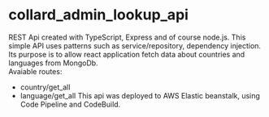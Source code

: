 # collard_admin_lookup_api
REST Api created with TypeScript, Express and of course node.js. This simple API uses patterns such as service/repository, dependency injection. </br> Its purpose is to allow react application fetch data about countries and languages from MongoDb. </br>
Avaiable routes: 
 * country/get_all
 * language/get_all 
 This api was deployed to AWS Elastic beanstalk, using Code Pipeline and CodeBuild.
